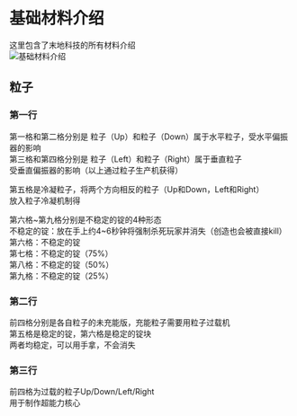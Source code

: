 # 基础材料介绍

这里包含了末地科技的所有材料介绍  
![基础材料介绍](https://gzassets.cn/minecraft/plugin/slimefun/wiki/addons/images/transcendence/page.png ':size=50%')

## 粒子

### 第一行

第一格和第二格分别是 粒子（Up）和粒子（Down）属于水平粒子，受水平偏振器的影响  
第三格和第四格分别是 粒子（Left）和粒子（Right）属于垂直粒子  
受垂直偏振器的影响（以上通过粒子生产机获得） 
 
第五格是冷凝粒子，将两个方向相反的粒子（Up和Down，Left和Right）  
放入粒子冷凝机制得  

第六格~第九格分别是不稳定的锭的4种形态  
不稳定的锭：放在手上约4~6秒钟将强制杀死玩家并消失（创造也会被直接kill）  
第六格：不稳定的锭  
第七格：不稳定的锭（75%）	  
第八格：不稳定的锭（50%）  
第九格：不稳定的锭（25%）  

### 第二行

前四格分别是各自粒子的未充能版，充能粒子需要用粒子过载机  
第五格是稳定的锭，第六格是稳定的锭块  
两者均稳定，可以用手拿，不会消失  

### 第三行

前四格为过载的粒子Up/Down/Left/Right  
用于制作超能力核心  
